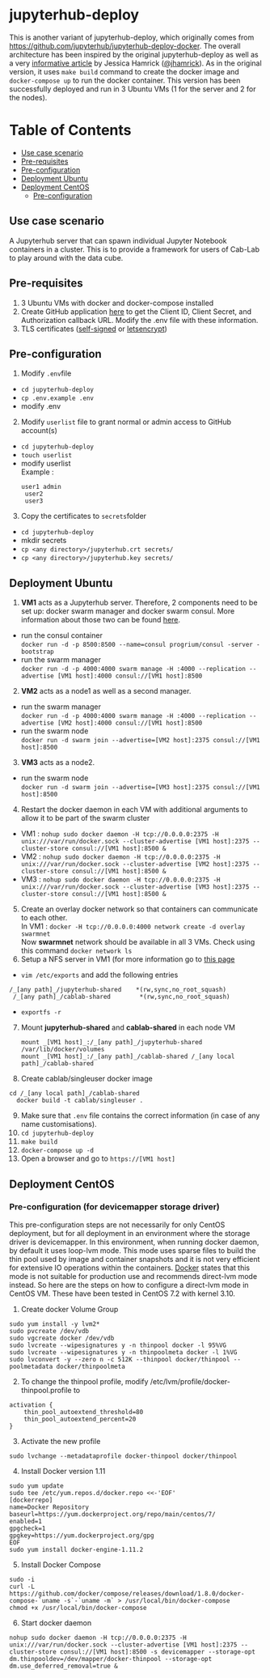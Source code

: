 # jupyterhub-deploy

This is another variant of jupyterhub-deploy, which originally comes from https://github.com/jupyterhub/jupyterhub-deploy-docker. The overall architecture has been inspired by the original jupyterhub-deploy as well as a very [informative article](https://developer.rackspace.com/blog/deploying-jupyterhub-for-education/) by Jessica Hamrick ([@jhamrick](https://github.com/jhamrick)). As in the original version, it uses ``make build`` command to create the docker image and ``docker-compose up`` to run the docker container. This version has been successfully deployed and run in 3 Ubuntu VMs (1 for the server and 2 for the nodes).

# Table of Contents
  * [Use case scenario](#use-case-scenario)
  * [Pre-requisites](#pre-requisites)
  * [Pre-configuration](#pre-configuration)
  * [Deployment Ubuntu](#deployment-ubuntu)
  * [Deployment CentOS](#deployment-centos)
    * [Pre-configuration](#pre-configuration-for-devicemapper-storage-driver)

## Use case scenario
A Jupyterhub server that can spawn individual Jupyter Notebook containers in a cluster. This is to provide a framework for users of Cab-Lab to play around with the data cube. 

## Pre-requisites
1. 3 Ubuntu VMs with docker and docker-compose installed
2. Create GitHub application [here](https://github.com/settings/applications/new) to get the Client ID, Client Secret, and Authorization callback URL. Modify the .env file with these information.
3. TLS certificates ([self-signed](https://jupyter-notebook.readthedocs.io/en/latest/public_server.html#using-ssl-for-encrypted-communication) or [letsencrypt](https://letsencrypt.org/))

## Pre-configuration
1. Modify `.env`file  
  * `cd jupyterhub-deploy`  
  * `cp .env.example .env`  
  * modify .env
2. Modify `userlist` file to grant normal or admin access to GitHub account(s)  
  * `cd jupyterhub-deploy`  
  * `touch userlist`
  * modify userlist  
     Example :
     <pre><code>user1 admin  
     user2  
     user3</pre></code>
3. Copy the certificates to `secrets`folder
  * `cd jupyterhub-deploy` 
  * mkdir secrets
  * `cp <any directory>/jupyterhub.crt secrets/`
  * `cp <any directory>/jupyterhub.key secrets/`

## Deployment Ubuntu
1. **VM1** acts as a Jupyterhub server. Therefore, 2 components need to be set up: docker swarm manager and docker swarm consul. More information about those two can be found [here](https://docs.docker.com/swarm/install-manual/).
  * run the consul container  
     ```docker run -d -p 8500:8500 --name=consul progrium/consul -server -bootstrap```
  * run the swarm manager  
      ```docker run -d -p 4000:4000 swarm manage -H :4000 --replication --advertise [VM1 host]:4000 consul://[VM1 host]:8500```
2. **VM2** acts as a node1 as well as a second manager. 
  * run the swarm manager  
     ```docker run -d -p 4000:4000 swarm manage -H :4000 --replication --advertise [VM2 host]:4000 consul://[VM1 host]:8500```
  * run the swarm node  
     ```docker run -d swarm join --advertise=[VM2 host]:2375 consul://[VM1 host]:8500```
3. **VM3** acts as a node2.
  * run the swarm node  
     ```docker run -d swarm join --advertise=[VM3 host]:2375 consul://[VM1 host]:8500```
4. Restart the docker daemon in each VM with additional arguments to allow it to be part of the swarm cluster  
  * VM1 : `nohup sudo docker daemon -H tcp://0.0.0.0:2375 -H unix:///var/run/docker.sock --cluster-advertise [VM1 host]:2375 --cluster-store consul://[VM1 host]:8500 &`  
  * VM2 : `nohup sudo docker daemon -H tcp://0.0.0.0:2375 -H unix:///var/run/docker.sock --cluster-advertise [VM2 host]:2375 --cluster-store consul://[VM1 host]:8500 &`  
  * VM3 : `nohup sudo docker daemon -H tcp://0.0.0.0:2375 -H unix:///var/run/docker.sock --cluster-advertise [VM3 host]:2375 --cluster-store consul://[VM1 host]:8500 &`
5. Create an overlay docker network so that containers can communicate to each other.  
   In VM1 : ```docker -H tcp://0.0.0.0:4000 network create -d overlay swarmnet```  
   Now **swarmnet** network should be available in all 3 VMs. Check using this command `docker network ls`
6. Setup a NFS server in VM1 (for more information go to [this page](http://www.tldp.org/HOWTO/NFS-HOWTO/server.html)  
  * ``vim /etc/exports`` and add the following entries
 <pre><code>/_[any path]_/jupyterhub-shared    *(rw,sync,no_root_squash)  
 /_[any path]_/cablab-shared        *(rw,sync,no_root_squash)</pre></code>
  * ``exportfs -r``
7. Mount **jupyterhub-shared** and **cablab-shared** in each node VM  
   <pre><code>mount _[VM1 host]_:/_[any path]_/jupyterhub-shared /var/lib/docker/volumes
   mount _[VM1 host]_:/_[any path]_/cablab-shared /_[any local path]_/cablab-shared</code></pre>
8. Create cablab/singleuser docker image  
  <pre><code>cd /_[any local path]_/cablab-shared
  docker build -t cablab/singleuser .</pre></code>
9. Make sure that `.env` file contains the correct information (in case of any name customisations). 
10. `cd jupyterhub-deploy`
11. `make build`
12. `docker-compose up -d`
13. Open a browser and go to `https://[VM1 host]`

## Deployment CentOS
### Pre-configuration (for devicemapper storage driver)
This pre-configuration steps are not necessarily for only CentOS deployment, but for all deployment in an environment where the storage driver is devicemapper. In this environment, when running docker daemon, by default it uses loop-lvm mode. This mode uses sparse files to build the thin pool used by image and container snapshots and it is not very efficient for extensive IO operations within the containers. [Docker](https://docs.docker.com/engine/userguide/storagedriver/device-mapper-driver/#/configure-docker-with-devicemapper)  states that this mode is not suitable for production use and recommends direct-lvm mode instead. So here are the steps on how to configure a direct-lvm mode in CentOS VM. These have been tested in CentOS 7.2 with kernel 3.10.

1. Create docker Volume Group
<pre><code>sudo yum install -y lvm2*
sudo pvcreate /dev/vdb
sudo vgcreate docker /dev/vdb
sudo lvcreate --wipesignatures y -n thinpool docker -l 95%VG
sudo lvcreate --wipesignatures y -n thinpoolmeta docker -l 1%VG
sudo lvconvert -y --zero n -c 512K --thinpool docker/thinpool --poolmetadata docker/thinpoolmeta
</pre></code>
2. To change the thinpool profile, modify /etc/lvm/profile/docker-thinpool.profile to
<pre><code>activation {
    thin_pool_autoextend_threshold=80
    thin_pool_autoextend_percent=20
}
</pre></code>
3. Activate the new profile
<pre><code>sudo lvchange --metadataprofile docker-thinpool docker/thinpool
</pre></code>
4. Install Docker version 1.11
<pre><code>sudo yum update
sudo tee /etc/yum.repos.d/docker.repo <<-'EOF'
[dockerrepo]
name=Docker Repository
baseurl=https://yum.dockerproject.org/repo/main/centos/7/
enabled=1
gpgcheck=1
gpgkey=https://yum.dockerproject.org/gpg
EOF
sudo yum install docker-engine-1.11.2
</pre></code>
5. Install Docker Compose
<pre><code>sudo -i
curl -L https://github.com/docker/compose/releases/download/1.8.0/docker-compose-`uname -s`-`uname -m` > /usr/local/bin/docker-compose
chmod +x /usr/local/bin/docker-compose
</pre></code>
6. Start docker daemon
<pre><code>nohup sudo docker daemon -H tcp://0.0.0.0:2375 -H unix:///var/run/docker.sock --cluster-advertise [VM1 host]:2375 --cluster-store consul://[VM1 host]:8500 -s devicemapper --storage-opt dm.thinpooldev=/dev/mapper/docker-thinpool --storage-opt dm.use_deferred_removal=true &
</pre></code>
    
